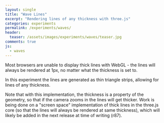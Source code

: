 ```yaml
---
layout: single
title: "Wave Lines"
excerpt: "Rendering lines of any thickness with three.js"
categories: experiments
permalink: /experiments/waves/
header:
  teaser: /assets/images/experiments/waves/teaser.jpg
comments: true
js:
  - waves
---
```


Most browsers are unable to display thick lines with WebGL - the lines will always be rendered at 1px, no matter what the thickness is set to. 

In this experiment the lines are generated as thin triangle strips, allowing for lines of any thickness. 

Note that with this implementation, the thickness is a property of the geometry, so that if the camera zooms in the lines will get thicker. Work is being done on a "screen space" implementation of thick lines in the three.js core (so that the lines will always be rendered at same thickness), which will likely be added in the next release at time of writing (r87).

<div class="canvas-container">
  <canvas id="wavelines-canvas" class="fullpage-canvas"></canvas>
</div>